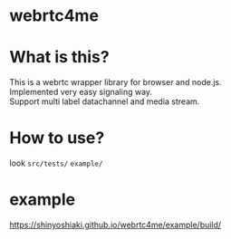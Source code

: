 # webrtc4me

# What is this?

This is a webrtc wrapper library for browser and node.js.  
Implemented very easy signaling way.  
Support multi label datachannel and media stream.

# How to use?

look ```src/tests/```  ```example/```

# example 
https://shinyoshiaki.github.io/webrtc4me/example/build/
